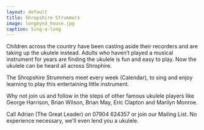 ```yaml
---
layout: default
title: Shropshire Strummers
image: longmynd_house.jpg
caption: Sing-a-long
---
```

Children across the country have been casting aside their recorders and are taking up the ukulele instead.  Adults who haven’t played a musical instrument for years are finding the ukulele is fun and easy to play.  Now the ukulele can be heard all across Shrophire.
 
The Shropshire Strummers meet every week (Calendar), to sing and enjoy learning to play this entertaining little instrument.
 
Why not join us and follow in the steps of other famous ukulele players like George Harrison, Brian Wilson, Brian May, Eric Clapton and Marilyn Monroe.
 
Call Adrian (The Great Leader) on 07904 624357 or join our Mailing List.  No experience necessary, we'll even lend you a ukulele.